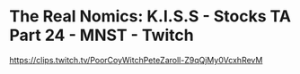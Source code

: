 # The Real Nomics: K.I.S.S - Stocks TA Part 24 - MNST - Twitch
https://clips.twitch.tv/PoorCoyWitchPeteZaroll-Z9qQjMy0VcxhRevM
